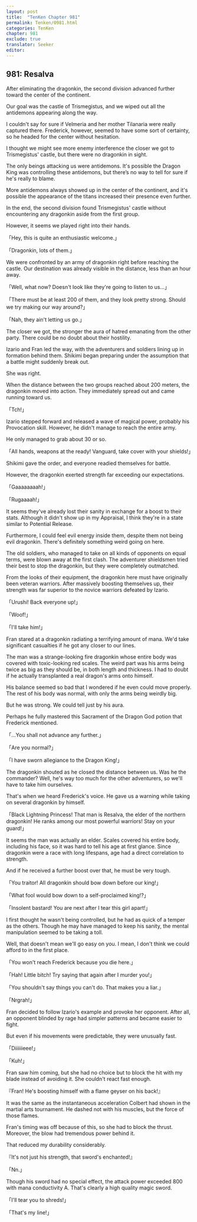 ```yaml
---
layout: post
title:  "TenKen Chapter 981"
permalink: Tenken/0981.html
categories: TenKen
chapter: 981
exclude: true
translator: Seeker
editor: 
---
```

<h2>981: Resalva</h2>

After eliminating the dragonkin, the second division advanced further toward the center of the continent.

Our goal was the castle of Trismegistus, and we wiped out all the antidemons appearing along the way.

I couldn't say for sure if Velmeria and her mother Tilanaria were really captured there. Frederick, however, seemed to have some sort of certainty, so he headed for the center without hesitation.

I thought we might see more enemy interference the closer we got to Trismegistus' castle, but there were no dragonkin in sight.

The only beings attacking us were antidemons. It's possible the Dragon King was controlling these antidemons, but there’s no way to tell for sure if he's really to blame.

More antidemons always showed up in the center of the continent, and it's possible the appearance of the titans increased their presence even further.

In the end, the second division found Trismegistus' castle without encountering any dragonkin aside from the first group.

However, it seems we played right into their hands.

「Hey, this is quite an enthusiastic welcome.」

「Dragonkin, lots of them.」

We were confronted by an army of dragonkin right before reaching the castle. Our destination was already visible in the distance, less than an hour away.

「Well, what now? Doesn't look like they're going to listen to us...」

「There must be at least 200 of them, and they look pretty strong. Should we try making our way around?」

「Nah, they ain't letting us go.」

The closer we got, the stronger the aura of hatred emanating from the other party. There could be no doubt about their hostility.

Izario and Fran led the way, with the adventurers and soldiers lining up in formation behind them. Shikimi began preparing under the assumption that a battle might suddenly break out.

She was right.

When the distance between the two groups reached about 200 meters, the dragonkin moved into action. They immediately spread out and came running toward us.

「Tch!」

Izario stepped forward and released a wave of magical power, probably his Provocation skill. However, he didn't manage to reach the entire army.

He only managed to grab about 30 or so.

「All hands, weapons at the ready! Vanguard, take cover with your shields!」

Shikimi gave the order, and everyone readied themselves for battle.

However, the dragonkin exerted strength far exceeding our expectations.

「Gaaaaaaaah!」

「Rugaaaah!」

It seems they've already lost their sanity in exchange for a boost to their stats. Although it didn't show up in my Appraisal, I think they're in a state similar to Potential Release.

Furthermore, I could feel evil energy inside them, despite them not being evil dragonkin. There's definitely something weird going on here.

The old soldiers, who managed to take on all kinds of opponents on equal terms, were blown away at the first clash. The adventurer shieldsmen tried their best to stop the dragonkin, but they were completely outmatched.

From the looks of their equipment, the dragonkin here must have originally been veteran warriors. After massively boosting themselves up, their strength was far superior to the novice warriors defeated by Izario.

「Urushi! Back everyone up!」

「Woof!」

「I'll take him!」

Fran stared at a dragonkin radiating a terrifying amount of mana. We'd take significant casualties if he got any closer to our lines.

The man was a strange-looking fire dragonkin whose entire body was covered with toxic-looking red scales. The weird part was his arms being twice as big as they should be, in both length and thickness. I had to doubt if he actually transplanted a real dragon's arms onto himself.

His balance seemed so bad that I wondered if he even could move properly. The rest of his body was normal, with only the arms being weirdly big.

But he was strong. We could tell just by his aura.

Perhaps he fully mastered this Sacrament of the Dragon God potion that Frederick mentioned.

「...You shall not advance any further.」

「Are you normal?」

「I have sworn allegiance to the Dragon King!」

The dragonkin shouted as he closed the distance between us. Was he the commander? Well, he's way too much for the other adventurers, so we'll have to take him ourselves.

That's when we heard Frederick's voice. He gave us a warning while taking on several dragonkin by himself.

「Black Lightning Princess! That man is Resalva, the elder of the northern dragonkin! He ranks among our most powerful warriors! Stay on your guard!」

It seems the man was actually an elder. Scales covered his entire body, including his face, so it was hard to tell his age at first glance. Since dragonkin were a race with long lifespans, age had a direct correlation to strength.

And if he received a further boost over that, he must be very tough.

「You traitor! All dragonkin should bow down before our king!」

「What fool would bow down to a self-proclaimed king!?」

「Insolent bastard! You are next after I tear this girl apart!」

I first thought he wasn't being controlled, but he had as quick of a temper as the others. Though he may have managed to keep his sanity, the mental manipulation seemed to be taking a toll.

Well, that doesn't mean we'll go easy on you. I mean, I don't think we could afford to in the first place.

「You won't reach Frederick because you die here.」

「Hah! Little bitch! Try saying that again after I murder you!」

「You shouldn't say things you can't do. That makes you a liar.」

「Nrgrah!」

Fran decided to follow Izario's example and provoke her opponent. After all, an opponent blinded by rage had simpler patterns and became easier to fight.

But even if his movements were predictable, they were unusually fast.

「Diiiiiieee!」

「Kuh!」

Fran saw him coming, but she had no choice but to block the hit with my blade instead of avoiding it. She couldn't react fast enough.

『Fran! He's boosting himself with a flame geyser on his back!』

It was the same as the instantaneous acceleration Colbert had shown in the martial arts tournament. He dashed not with his muscles, but the force of those flames.

Fran's timing was off because of this, so she had to block the thrust. Moreover, the blow had tremendous power behind it.

That reduced my durability considerably.

『It's not just his strength, that sword's enchanted!』

「Nn.」

Though his sword had no special effect, the attack power exceeded 800 with mana conductivity A. That's clearly a high quality magic sword.

「I'll tear you to shreds!」

「That's my line!」


